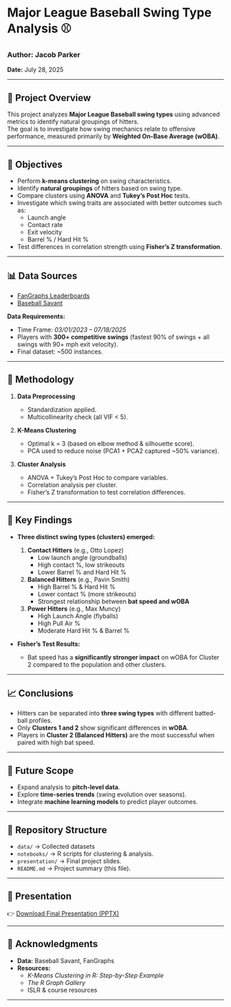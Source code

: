 # Major League Baseball Swing Type Analysis ⚾

### Author: Jacob Parker  
**Date:** July 28, 2025  

---

## 📌 Project Overview
This project analyzes **Major League Baseball swing types** using advanced metrics to identify natural groupings of hitters.  
The goal is to investigate how swing mechanics relate to offensive performance, measured primarily by **Weighted On-Base Average (wOBA)**.

---

## 🎯 Objectives
- Perform **k-means clustering** on swing characteristics.  
- Identify **natural groupings** of hitters based on swing type.  
- Compare clusters using **ANOVA** and **Tukey’s Post Hoc** tests.  
- Investigate which swing traits are associated with better outcomes such as:
  - Launch angle  
  - Contact rate  
  - Exit velocity  
  - Barrel % / Hard Hit %  
- Test differences in correlation strength using **Fisher’s Z transformation**.

---

## 📊 Data Sources
- [FanGraphs Leaderboards](https://www.fangraphs.com/)  
- [Baseball Savant](https://baseballsavant.mlb.com/)  

**Data Requirements:**
- Time Frame: *03/01/2023 – 07/18/2025*  
- Players with **300+ competitive swings** (fastest 90% of swings + all swings with 90+ mph exit velocity).  
- Final dataset: ~500 instances.  

---

## 🧪 Methodology
1. **Data Preprocessing**  
   - Standardization applied.  
   - Multicollinearity check (all VIF < 5).  

2. **K-Means Clustering**  
   - Optimal k = 3 (based on elbow method & silhouette score).  
   - PCA used to reduce noise (PCA1 + PCA2 captured ~50% variance).  

3. **Cluster Analysis**  
   - ANOVA + Tukey’s Post Hoc to compare variables.  
   - Correlation analysis per cluster.  
   - Fisher’s Z transformation to test correlation differences.  

---

## 🔎 Key Findings
- **Three distinct swing types (clusters) emerged:**
  1. **Contact Hitters** (e.g., Otto Lopez)  
     - Low launch angle (groundballs)  
     - High contact %, low strikeouts  
     - Lower Barrel % and Hard Hit %  
  2. **Balanced Hitters** (e.g., Pavin Smith)  
     - High Barrel % & Hard Hit %  
     - Lower contact % (more strikeouts)  
     - Strongest relationship between **bat speed and wOBA**  
  3. **Power Hitters** (e.g., Max Muncy)  
     - High Launch Angle (flyballs)  
     - High Pull Air %  
     - Moderate Hard Hit % & Barrel %  

- **Fisher’s Test Results:**  
  - Bat speed has a **significantly stronger impact** on wOBA for Cluster 2 compared to the population and other clusters.  

---

## 📈 Conclusions
- Hitters can be separated into **three swing types** with different batted-ball profiles.  
- Only **Clusters 1 and 2** show significant differences in **wOBA**.  
- Players in **Cluster 2 (Balanced Hitters)** are the most successful when paired with high bat speed.  

---

## 🚀 Future Scope
- Expand analysis to **pitch-level data**.  
- Explore **time-series trends** (swing evolution over seasons).  
- Integrate **machine learning models** to predict player outcomes.  

---

## 📂 Repository Structure
- `data/` → Collected datasets  
- `notebooks/` → R scripts for clustering & analysis.  
- `presentation/` → Final project slides.  
- `README.md` → Project summary (this file).  

---

## 📑 Presentation
👉 [Download Final Presentation (PPTX)](Final%20Presentation.pptx)  

---

## 🙏 Acknowledgments
- **Data:** Baseball Savant, FanGraphs  
- **Resources:**  
  - *K-Means Clustering in R: Step-by-Step Example*  
  - *The R Graph Gallery*  
  - ISLR & course resources  

---
